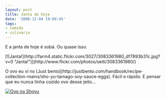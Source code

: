 ```yaml
---
layout: post
title: Janta de hoje
date: '2008-12-04 19:09:45'
tags:
- comida
- culinaria
---
```



E a janta de hoje é sobá. Ou quase isso.

<div class="mceTemp"><dl class="wp-caption alignnone" style="width: 510px;"><dt class="wp-caption-dt">[![Janta!](http://farm4.static.flickr.com/3027/3083361980_df7893b31c.jpg?v=0 "Janta!")](http://www.flickr.com/photos/seiti/3083361980/)</dt></dl></div>O ovo eu vi no [Just bento](http://justbento.com/handbook/recipe-collection-mains/sho-yu-tamago-soy-sauce-eggs). Fácil e rápido. E pensar que eu nunca tinha cozido ovo desse jeito…

[![](http://farm4.static.flickr.com/3193/3082435353_534c490588_m.jpg "Ovo no Shoyu")](http://www.flickr.com/photos/seiti/3082435353/in/photostream/)


